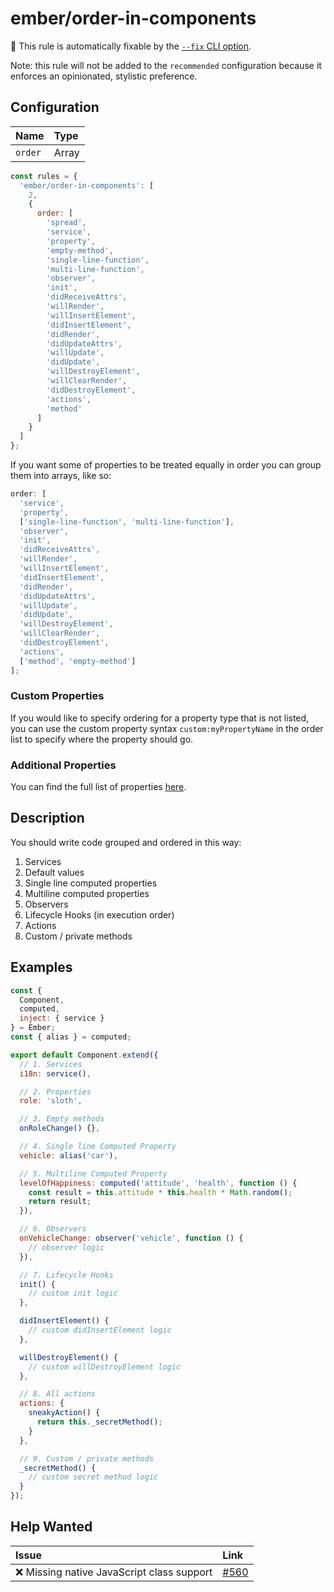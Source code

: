 # ember/order-in-components

🔧 This rule is automatically fixable by the [`--fix` CLI option](https://eslint.org/docs/latest/user-guide/command-line-interface#--fix).

<!-- end auto-generated rule header -->

Note: this rule will not be added to the `recommended` configuration because it enforces an opinionated, stylistic preference.

## Configuration

<!-- begin auto-generated rule options list -->

| Name    | Type  |
| :------ | :---- |
| `order` | Array |

<!-- end auto-generated rule options list -->

```js
const rules = {
  'ember/order-in-components': [
    2,
    {
      order: [
        'spread',
        'service',
        'property',
        'empty-method',
        'single-line-function',
        'multi-line-function',
        'observer',
        'init',
        'didReceiveAttrs',
        'willRender',
        'willInsertElement',
        'didInsertElement',
        'didRender',
        'didUpdateAttrs',
        'willUpdate',
        'didUpdate',
        'willDestroyElement',
        'willClearRender',
        'didDestroyElement',
        'actions',
        'method'
      ]
    }
  ]
};
```

If you want some of properties to be treated equally in order you can group them into arrays, like so:

```js
order: [
  'service',
  'property',
  ['single-line-function', 'multi-line-function'],
  'observer',
  'init',
  'didReceiveAttrs',
  'willRender',
  'willInsertElement',
  'didInsertElement',
  'didRender',
  'didUpdateAttrs',
  'willUpdate',
  'didUpdate',
  'willDestroyElement',
  'willClearRender',
  'didDestroyElement',
  'actions',
  ['method', 'empty-method']
];
```

### Custom Properties

If you would like to specify ordering for a property type that is not listed, you can use the custom property syntax `custom:myPropertyName` in the order list to specify where the property should go.

### Additional Properties

You can find the full list of properties [here](../../lib/utils/property-order.js#L10).

## Description

You should write code grouped and ordered in this way:

1. Services
2. Default values
3. Single line computed properties
4. Multiline computed properties
5. Observers
6. Lifecycle Hooks (in execution order)
7. Actions
8. Custom / private methods

## Examples

```js
const {
  Component,
  computed,
  inject: { service }
} = Ember;
const { alias } = computed;

export default Component.extend({
  // 1. Services
  i18n: service(),

  // 2. Properties
  role: 'sloth',

  // 3. Empty methods
  onRoleChange() {},

  // 4. Single line Computed Property
  vehicle: alias('car'),

  // 5. Multiline Computed Property
  levelOfHappiness: computed('attitude', 'health', function () {
    const result = this.attitude * this.health * Math.random();
    return result;
  }),

  // 6. Observers
  onVehicleChange: observer('vehicle', function () {
    // observer logic
  }),

  // 7. Lifecycle Hooks
  init() {
    // custom init logic
  },

  didInsertElement() {
    // custom didInsertElement logic
  },

  willDestroyElement() {
    // custom willDestroyElement logic
  },

  // 8. All actions
  actions: {
    sneakyAction() {
      return this._secretMethod();
    }
  },

  // 9. Custom / private methods
  _secretMethod() {
    // custom secret method logic
  }
});
```

## Help Wanted

| Issue | Link |
| :-- | :-- |
| ❌ Missing native JavaScript class support | [#560](https://github.com/ember-cli/eslint-plugin-ember/issues/560) |
